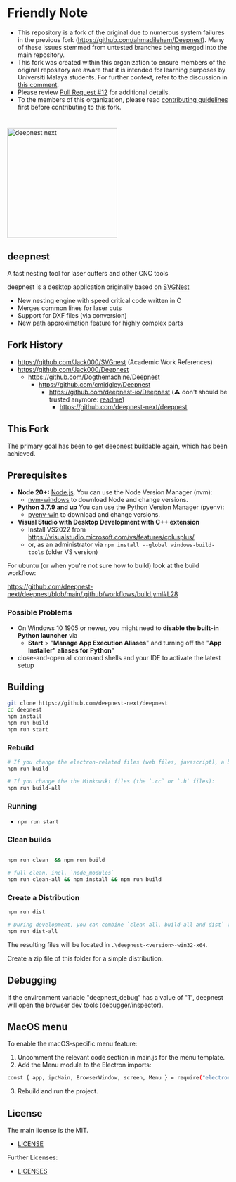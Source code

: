 # Friendly Note
- This repository is a fork of the original due to numerous system failures in the previous fork (https://github.com/ahmadileham/Deepnest). Many of these issues stemmed from untested branches being merged into the main repository.
- This fork was created within this organization to ensure members of the original repository are aware that it is intended for learning purposes by Universiti Malaya students. For further context, refer to the discussion in [this comment](https://github.com/ahmadileham/Deepnest/pull/12#issuecomment-2562395238).
- Please review [Pull Request #12](https://github.com/ahmadileham/Deepnest/pull/12) for additional details.
- To the members of this organization, please read [contributing guidelines](https://github.com/deepnest-next/.github/blob/3a4d36cc515b83ba36500fbf0d37f1299c9fe66e/CONTRIBUTING.md) first before contributing to this fork.

#
<img src="https://github.com/user-attachments/assets/0f24f4c9-d1af-4db5-9570-37c89b42cdfa" alt="deepnest next" width="250">

## **deepnest**

A fast nesting tool for laser cutters and other CNC tools

deepnest is a desktop application originally based on [SVGNest](https://github.com/Jack000/SVGnest)

- New nesting engine with speed critical code written in C
- Merges common lines for laser cuts
- Support for DXF files (via conversion)
- New path approximation feature for highly complex parts

## Fork History

- https://github.com/Jack000/SVGnest (Academic Work References)
- https://github.com/Jack000/Deepnest
  - https://github.com/Dogthemachine/Deepnest
    - https://github.com/cmidgley/Deepnest
      - https://github.com/deepnest-io/Deepnest (⚠️ don't should be trusted anymore: [readme](https://github.com/deepnest-next/.github/blob/main/profile/why-we-forked-into-a-new-organisation.md))
        - https://github.com/deepnest-next/deepnest

## This Fork

The primary goal has been to get deepnest buildable again, which has been achieved.

## Prerequisites

- **Node 20+:** [Node.js](https://nodejs.org). You can use the Node Version Manager (nvm):
  - [nvm-windows](https://github.com/coreybutler/nvm-windows/releases) to download Node and change versions.
- **Python 3.7.9 and up** You can use the Python Version Manager (pyenv):
  - [pyenv-win](https://github.com/pyenv-win/pyenv-win) to download and change versions.
- **Visual Studio with Desktop Development with C++ extension**
  - Install VS2022 from https://visualstudio.microsoft.com/vs/features/cplusplus/
  - or, as an administrator via `npm install --global windows-build-tools` (older VS version)

For ubuntu (or when you're not sure how to build) look at the build workflow:

https://github.com/deepnest-next/deepnest/blob/main/.github/workflows/build.yml#L28

### Possible Problems

- On Windows 10 1905 or newer, you might need to **disable the built-in Python launcher** via
  - **Start** > "**Manage App Execution Aliases**" and turning off the "**App Installer" aliases for Python**"
- close-and-open all command shells and your IDE to activate the latest setup

## Building

```sh
git clone https://github.com/deepnest-next/deepnest
cd deepnest
npm install
npm run build
npm run start
```

### Rebuild

```sh
# If you change the electron-related files (web files, javascript), a build with
npm run build

# If you change the the Minkowski files (the `.cc` or `.h` files):
npm run build-all
```

### Running

- `npm run start`

### Clean builds

```sh

npm run clean  && npm run build

# full clean, incl. `node_modules`
npm run clean-all && npm install && npm run build
```

### Create a Distribution

```sh
npm run dist

# During development, you can combine `clean-all, build-all and dist` via:
npm run dist-all
```

The resulting files will be located in `.\deepnest-<version>-win32-x64`.

Create a zip file of this folder for a simple distribution.

## Debugging

If the environment variable "deepnest_debug" has a value of "1", deepnest will open the browser dev tools (debugger/inspector).

## MacOS menu 
To enable the macOS-specific menu feature:

1. Uncomment the relevant code section in main.js for the menu template.
2. Add the Menu module to the Electron imports:
```sh
const { app, ipcMain, BrowserWindow, screen, Menu } = require("electron");

```
3. Rebuild and run the project.

## License

The main license is the MIT.

- [LICENSE](LICENSE)

Further Licenses:

- [LICENSES](LICENSES.md)
